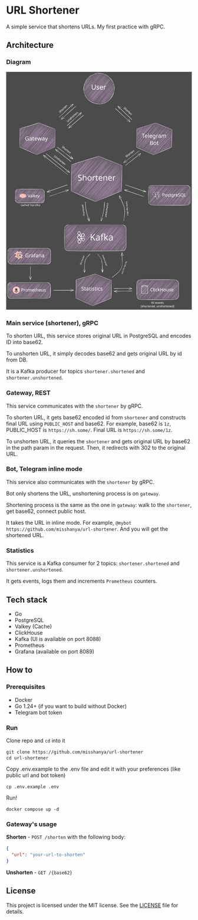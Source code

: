 # URL Shortener

A simple service that shortens URLs.
My first practice with gRPC.

## Architecture

### Diagram

<p>
    <img src="./assets/architecture.svg" alt="Architecture Diagram" width="900"/>
</p>

### Main service (shortener), gRPC

To shorten URL, this service stores original URL in PostgreSQL and encodes ID into base62.

To unshorten URL, it simply decodes base62 and gets original URL by id from DB.

It is a Kafka producer for topics `shortener.shortened` and `shortener.unshortened`.

### Gateway, REST

This service communicates with the `shortener` by gRPC.

To shorten URL, it gets base62 encoded id from `shortener` and constructs final URL using `PUBLIC_HOST` and base62. For example, base62 is `1z`, PUBLIC_HOST is `https://sh.some/`. Final URL is `https://sh.some/1z`.

To unshorten URL, it queries the `shortener` and gets original URL by base62 in the path param in the request. Then, it redirects with 302 to the original URL.

### Bot, Telegram inline mode

This service also communicates with the `shortener` by gRPC.

Bot only shortens the URL, unshortening process is on `gateway`.

Shortening process is the same as the one in `gateway`: walk to the `shortener`, get base62, connect public host.

It takes the URL in inline mode. For example, `@mybot https://github.com/misshanya/url-shortener`. And you will get the shortened URL.

### Statistics

This service is a Kafka consumer for 2 topics: `shortener.shortened` and `shortener.unshortened`.

It gets events, logs them and increments `Prometheus` counters.

## Tech stack

- Go
- PostgreSQL
- Valkey (Cache)
- ClickHouse
- Kafka (UI is available on port 8088)
- Prometheus
- Grafana (available on port 8089)

## How to

### Prerequisites

- Docker
- Go 1.24+ (if you want to build without Docker)
- Telegram bot token

### Run

Clone repo and `cd` into it

```shell
git clone https://github.com/misshanya/url-shortener
cd url-shortener
```

Copy .env.example to the .env file and edit it with your preferences (like public url and bot token)

```shell
cp .env.example .env
```

Run!

```shell
docker compose up -d
```

### Gateway's usage

**Shorten** - `POST /shorten` with the following body:

 ```json
 {
   "url": "your-url-to-shorten"
 }
 ```

**Unshorten** - `GET /{base62}`

## License

This project is licensed under the MIT license. See the [LICENSE](./LICENSE) file for details.
